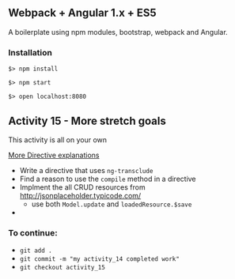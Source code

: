 ## Webpack + Angular 1.x + ES5

A boilerplate using npm modules, bootstrap, webpack and Angular.

### Installation

`$> npm install`

`$> npm start`

`$> open localhost:8080`

## Activity 15 - More stretch goals

This activity is all on your own

[More Directive explanations](http://stackoverflow.com/questions/15676614/angularjs-link-vs-compile-vs-controller)

* Write a directive that uses `ng-transclude`
* Find a reason to use the `compile` method in a directive
* Implment the all CRUD resources from http://jsonplaceholder.typicode.com/
  * use both `Model.update` and `loadedResource.$save`
* 


### To continue:

* `git add .`
* `git commit -m "my activity_14 completed work"`
* `git checkout activity_15`



